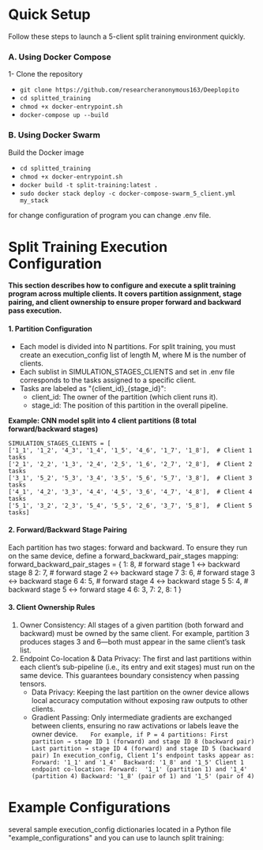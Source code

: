 # **Quick Setup**

Follow these steps to launch a 5-client split training environment quickly.

### A. Using Docker Compose
1- Clone the repository
* `git clone https://github.com/researcheranonymous163/Deeplopito`
* `cd splitted_training`
* `chmod +x docker-entrypoint.sh`
* `docker-compose up --build`

### B. Using Docker Swarm
Build the Docker image
* `cd splitted_training`
* `chmod +x docker-entrypoint.sh`
* `docker build -t split-training:latest .`
* `sudo docker stack deploy -c docker-compose-swarm_5_client.yml my_stack`


for change configuration of program you can change .env file.
# Split Training Execution Configuration

**This section describes how to configure and execute a split training program across multiple clients. It covers partition assignment, stage pairing, and client ownership to ensure proper forward and backward pass execution.**

#### 1. Partition Configuration

* Each model is divided into N partitions. For split training, you must create an execution_config list of length M, where M is the number of clients.
* Each sublist in SIMULATION_STAGES_CLIENTS and set in .env file corresponds to the tasks assigned to a specific client.
* Tasks are labeled as "{client_id}_{stage_id}":
  * client_id: The owner of the partition (which client runs it).
  * stage_id: The position of this partition in the overall pipeline.

****Example: CNN model split into 4 client partitions (8 total forward/backward stages)****

    SIMULATION_STAGES_CLIENTS = [
    ['1_1', '1_2', '4_3', '1_4', '1_5', '4_6', '1_7', '1_8'],  # Client 1 tasks
    ['2_1', '2_2', '1_3', '2_4', '2_5', '1_6', '2_7', '2_8'],  # Client 2 tasks
    ['3_1', '5_2', '5_3', '3_4', '3_5', '5_6', '5_7', '3_8'],  # Client 3 tasks
    ['4_1', '4_2', '3_3', '4_4', '4_5', '3_6', '4_7', '4_8'],  # Client 4 tasks
    ['5_1', '3_2', '2_3', '5_4', '5_5', '2_6', '3_7', '5_8'],  # Client 5 tasks]

#### 2. Forward/Backward Stage Pairing

Each partition has two stages: forward and backward. To ensure they run on the same device, define a forward_backward_pair_stages mapping:
    forward_backward_pair_stages = {
    1: 8,  # forward stage 1 ↔ backward stage 8
    2: 7,  # forward stage 2 ↔ backward stage 7
    3: 6,  # forward stage 3 ↔ backward stage 6
    4: 5,  # forward stage 4 ↔ backward stage 5
    5: 4,  # backward stage 5 ↔ forward stage 4
    6: 3,
    7: 2,
    8: 1 } 

#### 3. Client Ownership Rules
1. Owner Consistency: All stages of a given partition (both forward and backward) must be owned by the same client. For example, partition 3 produces stages 3 and 6—both must appear in the same client’s task list. 
2. Endpoint Co-location & Data Privacy: The first and last partitions within each client’s sub-pipeline (i.e., its entry and exit stages) must run on the same device. This guarantees boundary consistency when passing tensors. 
   * Data Privacy: Keeping the last partition on the owner device allows local accuracy computation without exposing raw outputs to other clients. 
   * Gradient Passing: Only intermediate gradients are exchanged between clients, ensuring no raw activations or labels leave the owner device. 
`   For example, if P = 4 partitions:
   First partition → stage ID 1 (forward) and stage ID 8 (backward pair)
   Last partition → stage ID 4 (forward) and stage ID 5 (backward pair)
   In execution_config, Client 1’s endpoint tasks appear as:
   Forward: '1_1' and '1_4' 
   Backward: '1_8' and '1_5'
   Client 1 endpoint co-location:
   Forward:  '1_1' (partition 1) and '1_4' (partition 4)
   Backward: '1_8' (pair of 1) and '1_5' (pair of 4)`


# Example Configurations

several sample execution_config dictionaries located in a Python file "example_configurations" and you can use to launch split training:
